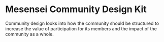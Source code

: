 # Mesensei Community Design Kit
Community design looks into how the community should be structured to increase the value of participation for its members and the impact of the community as a whole.
